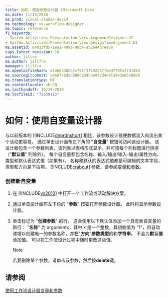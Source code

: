 ```yaml
---
title: 如何：使用参数设计器 |Microsoft Docs
ms.date: 11/15/2016
ms.prod: visual-studio-dev14
ms.technology: vs-workflow-designer
ms.topic: reference
f1_keywords:
- System.Activities.Presentation.View.ArgumentDesigner.UI
- System.Activities.Presentation.View.DesignTimeArgument.UI
ms.assetid: 64813fd5-1ea1-499a-98b4-ab2a44b7ee5e
caps.latest.revision: 16
author: jillre
ms.author: jillfra
manager: jillfra
ms.openlocfilehash: a436d33bbb7c791f3f192357fded779fa77d148d
ms.sourcegitcommit: a8e8f4bd5d508da34bbe9f2d4d9fa94da0539de0
ms.translationtype: MT
ms.contentlocale: zh-CN
ms.lasthandoff: 10/19/2019
ms.locfileid: "72659115"
---
```

# <a name="how-to-use-the-argument-designer"></a>如何：使用自变量设计器
与以前版本的 [!INCLUDE[dnprdnshort](../includes/dnprdnshort-md.md)] 相比，该参数设计器使数据流入和流出某个活动更容易。 通过单击设计画布左下角的 "**自变量**" 按钮可访问该设计器。 该设计器包含一个参数列表，该列表以表格形式显示，并可按每个列标题进行排序（"**默认值**" 列除外）。 每个自变量都包含名称、输入/输出/输入-输出/属性方向、类型和默认表达式值（如果有）。 名称和默认的表达式值都是可编辑的文本字段，类型和方向是下拉项。 [!INCLUDE[crabout](../includes/crabout-md.md)] 参数，请参阅[变量和参数](https://msdn.microsoft.com/library/d03dbe34-5b2e-4f21-8b57-693ee49611b8)。

### <a name="to-create-a-new-argument"></a>创建新自变量

1. 在 [!INCLUDE[vs2010](../includes/vs2010-md.md)] 中打开一个工作流或活动解决方案。

2. 通过单击设计画布左下角的 "**参数**" 按钮打开参数设计器。 此时将显示参数设计器。

3. 单击标记为 "**创建参数**" 的行。 这会使用以下默认值添加一个具有新自变量的新行： "**名称**" 为 argumentx，其中 x 是一个整数，其初始值为 "1"，将自动递增以创建唯一的参数名称，并**在**"**方向**"**参数类型**的和**字符串**。 不会为**默认值**添加值。 可以在工作流设计过程中随时更改这些值。

    > [!NOTE]
    > 若要删除某个参数，请单击该参数，然后按**delete**键。

## <a name="see-also"></a>请参阅
 [使用工作流设计器](../workflow-designer/using-the-workflow-designer.md)[变量和参数](https://msdn.microsoft.com/library/d03dbe34-5b2e-4f21-8b57-693ee49611b8)